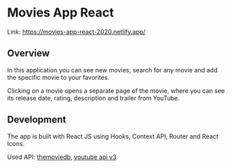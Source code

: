 # Movies App React

Link: https://movies-app-react-2020.netlify.app/

## Overview

In this application you can see new movies, search for any movie and add
the specific movie to your favorites.

Clicking on a movie opens a separate page of the movie, where you can
see its release date, rating, description and trailer from YouTube.

## Development

The app is built with React JS using Hooks, Context API, Router and
React Icons.

Used API: [themoviedb](https://www.themoviedb.org/), [youtube api v3](https://developers.google.com/youtube/v3?hl=en)
